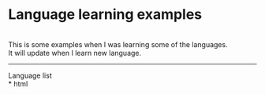 # Language learning examples
<br>
This is some examples when I was learning some of the languages.<br>
It will update when I learn new language.<br>
<hr>
Language list
<br>
* html
